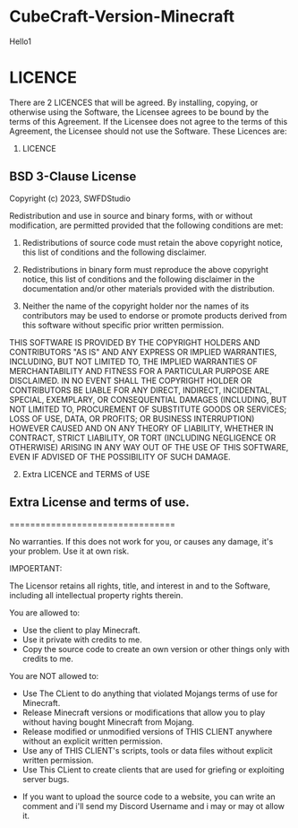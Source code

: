 # CubeCraft-Version-Minecraft
Hello1

# LICENCE
There are 2 LICENCES that will be agreed.
By installing, copying, or otherwise using the Software, the Licensee agrees to be bound by the terms of this Agreement. If the Licensee does not agree to the terms of this Agreement, the Licensee should not use the Software.
These Licences are:
1. LICENCE 
## BSD 3-Clause License


Copyright (c) 2023, SWFDStudio


Redistribution and use in source and binary forms, with or without
modification, are permitted provided that the following conditions are met:


1. Redistributions of source code must retain the above copyright notice, this
   list of conditions and the following disclaimer.

2. Redistributions in binary form must reproduce the above copyright notice,
   this list of conditions and the following disclaimer in the documentation
   and/or other materials provided with the distribution.

3. Neither the name of the copyright holder nor the names of its
   contributors may be used to endorse or promote products derived from
   this software without specific prior written permission.


THIS SOFTWARE IS PROVIDED BY THE COPYRIGHT HOLDERS AND CONTRIBUTORS "AS IS"
AND ANY EXPRESS OR IMPLIED WARRANTIES, INCLUDING, BUT NOT LIMITED TO, THE
IMPLIED WARRANTIES OF MERCHANTABILITY AND FITNESS FOR A PARTICULAR PURPOSE ARE
DISCLAIMED. IN NO EVENT SHALL THE COPYRIGHT HOLDER OR CONTRIBUTORS BE LIABLE
FOR ANY DIRECT, INDIRECT, INCIDENTAL, SPECIAL, EXEMPLARY, OR CONSEQUENTIAL
DAMAGES (INCLUDING, BUT NOT LIMITED TO, PROCUREMENT OF SUBSTITUTE GOODS OR
SERVICES; LOSS OF USE, DATA, OR PROFITS; OR BUSINESS INTERRUPTION) HOWEVER
CAUSED AND ON ANY THEORY OF LIABILITY, WHETHER IN CONTRACT, STRICT LIABILITY,
OR TORT (INCLUDING NEGLIGENCE OR OTHERWISE) ARISING IN ANY WAY OUT OF THE USE
OF THIS SOFTWARE, EVEN IF ADVISED OF THE POSSIBILITY OF SUCH DAMAGE.


2. Extra LICENCE and TERMS of USE

## Extra License and terms of use.

================================


No warranties. If this does not work for you, or causes any damage, it's your problem. Use it at own risk.

IMPOERTANT:

The Licensor retains all rights, title, and interest in and to the Software, including all intellectual property rights therein. 

You are allowed to:
- Use the client to play Minecraft.
- Use it private with credits to me.
- Copy the source code to create an own version or other things only with credits to me.

You are NOT allowed to:
- Use The CLient to do anything that violated Mojangs terms of use for Minecraft.
- Release Minecraft versions or modifications that allow you to play without having bought Minecraft from Mojang.
- Release modified or unmodified versions of THIS CLIENT anywhere without an explicit written permission.
- Use any of THIS CLIENT's scripts, tools or data files without explicit written permission.
- Use This CLient to create clients that are used for griefing or exploiting server bugs.

* If you want to upload the source code to a website, you can write an comment and i'll send my Discord Username and i may or may ot allow it.
